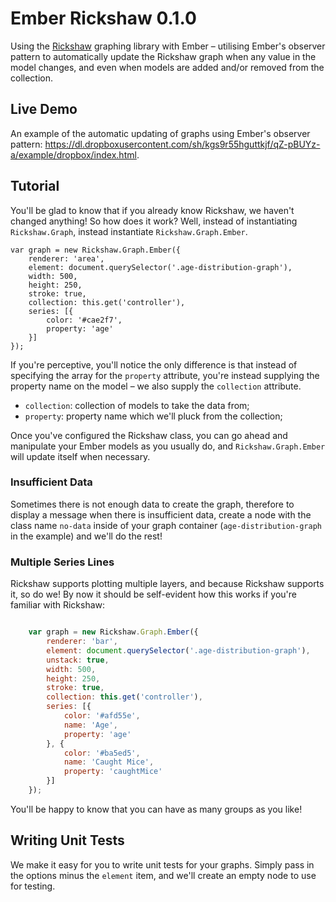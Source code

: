 Ember Rickshaw 0.1.0
================

Using the <a href="http://code.shutterstock.com/rickshaw/" target="_blank">Rickshaw</a> graphing library with Ember &ndash; utilising Ember's observer pattern to automatically update the Rickshaw graph when any value in the model changes, and even when models are added and/or removed from the collection.

Live Demo
----------------

An example of the automatic updating of graphs using Ember's observer pattern: https://dl.dropboxusercontent.com/sh/kgs9r55hguttkjf/qZ-pBUYz-a/example/dropbox/index.html.

Tutorial
----------------

You'll be glad to know that if you already know Rickshaw, we haven't changed anything! So how does it work? Well, instead of instantiating `Rickshaw.Graph`, instead instantiate `Rickshaw.Graph.Ember`.

    var graph = new Rickshaw.Graph.Ember({
        renderer: 'area',
        element: document.querySelector('.age-distribution-graph'),
        width: 500,
        height: 250,
        stroke: true,
        collection: this.get('controller'),
        series: [{
            color: '#cae2f7',
            property: 'age'
        }]
    });

If you're perceptive, you'll notice the only difference is that instead of specifying the array for the `property` attribute, you're instead supplying the property name on the model &ndash; we also supply the `collection` attribute.

* `collection`: collection of models to take the data from;
* `property`: property name which we'll pluck from the collection;

Once you've configured the Rickshaw class, you can go ahead and manipulate your Ember models as you usually do, and `Rickshaw.Graph.Ember` will update itself when necessary.

<h3>Insufficient Data</h3>

Sometimes there is not enough data to create the graph, therefore to display a message when there is insufficient data, create a node with the class name `no-data` inside of your graph container (`age-distribution-graph` in the example) and we'll do the rest!

<h3>Multiple Series Lines</h3>

Rickshaw supports plotting multiple layers, and because Rickshaw supports it, so do we! By now it should be self-evident how this works if you're familiar with Rickshaw:

```javascript

    var graph = new Rickshaw.Graph.Ember({
        renderer: 'bar',
        element: document.querySelector('.age-distribution-graph'),
        unstack: true,
        width: 500,
        height: 250,
        stroke: true,
        collection: this.get('controller'),
        series: [{
            color: '#afd55e',
            name: 'Age',
            property: 'age'
        }, {
            color: '#ba5ed5',
            name: 'Caught Mice',
            property: 'caughtMice'
        }]
    });

```

You'll be happy to know that you can have as many groups as you like!

Writing Unit Tests
----------------

We make it easy for you to write unit tests for your graphs. Simply pass in the options minus the `element` item, and we'll create an empty node to use for testing.
